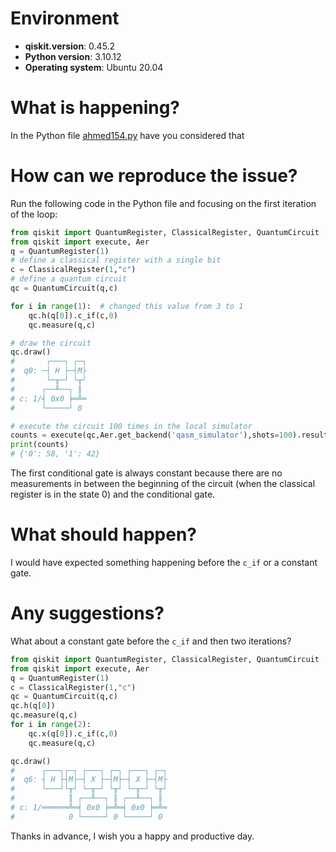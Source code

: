 # Environment

- **qiskit.__version__**: 0.45.2
- **Python version**: 3.10.12
- **Operating system**: Ubuntu 20.04

# What is happening?
In the Python file [ahmed154.py](https://github.com/ahmedkfu2020/-/blob/a205805a9dfaef2f8cb2ff0645c597b1b119747c/ahmed154.py#L12) have you considered that

# How can we reproduce the issue?
Run the following code in the Python file and focusing on the first iteration of the loop:

```python
from qiskit import QuantumRegister, ClassicalRegister, QuantumCircuit
from qiskit import execute, Aer
q = QuantumRegister(1)
# define a classical register with a single bit
c = ClassicalRegister(1,"c")
# define a quantum circuit
qc = QuantumCircuit(q,c)

for i in range(1):  # changed this value from 3 to 1
    qc.h(q[0]).c_if(c,0)
    qc.measure(q,c)

# draw the circuit
qc.draw()
#       ┌───┐ ┌─┐
#  q0: ─┤ H ├─┤M├
#       └─╥─┘ └╥┘
#      ┌──╨──┐ ║
# c: 1/╡ 0x0 ╞═╩═
#      └─────┘ 0

# execute the circuit 100 times in the local simulator
counts = execute(qc,Aer.get_backend('qasm_simulator'),shots=100).result().get_counts()
print(counts)
# {'0': 58, '1': 42}
```
The first conditional gate is always constant because there are no measurements in between the beginning of the circuit (when the classical register is in the state 0) and the conditional gate.

# What should happen?
I would have expected something happening before the `c_if` or a constant gate.

# Any suggestions?
What about a constant gate before the `c_if` and then two iterations?

```python
from qiskit import QuantumRegister, ClassicalRegister, QuantumCircuit
from qiskit import execute, Aer
q = QuantumRegister(1)
c = ClassicalRegister(1,"c")
qc = QuantumCircuit(q,c)
qc.h(q[0])
qc.measure(q,c)
for i in range(2):
    qc.x(q[0]).c_if(c,0)
    qc.measure(q,c)

qc.draw()
#      ┌───┐┌─┐ ┌───┐ ┌─┐ ┌───┐ ┌─┐
#  q6: ┤ H ├┤M├─┤ X ├─┤M├─┤ X ├─┤M├
#      └───┘└╥┘ └─╥─┘ └╥┘ └─╥─┘ └╥┘
#            ║ ┌──╨──┐ ║ ┌──╨──┐ ║
# c: 1/══════╩═╡ 0x0 ╞═╩═╡ 0x0 ╞═╩═
#            0 └─────┘ 0 └─────┘ 0
```

Thanks in advance, I wish you a happy and productive day.

